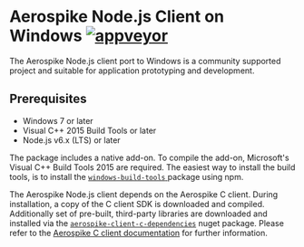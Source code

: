 # Aerospike Node.js Client on Windows [![appveyor][appveyor-image]][appveyor-url]

[appveyor-image]: https://ci.appveyor.com/api/projects/status/1pwlt87blqrmgyis/branch/master?svg=true
[appveyor-url]: https://ci.appveyor.com/project/aerospike/aerospike-client-nodejs/

The Aerospike Node.js client port to Windows is a community supported project
and suitable for application prototyping and development.

<a name="Prerequisites"></a>
## Prerequisites

* Windows 7 or later
* Visual C++ 2015 Build Tools or later
* Node.js v6.x (LTS) or later

The package includes a native add-on. To compile the add-on, Microsoft's Visual
C++ Build Tools 2015 are required. The easiest way to install the build tools,
is to install the [`windows-build-tools`
](https://www.npmjs.com/package/windows-build-tools) package using npm.

The Aerospike Node.js client depends on the Aerospike C client. During
installation, a copy of the C client SDK is downloaded and compiled.
Additionally set of pre-built, third-party libraries are downloaded and
installed via the
[`aerospike-client-c-dependencies`](https://www.nuget.org/packages/aerospike-client-c-dependencies)
nuget package. Please refer to the [Aerospike C client
documentation](https://github.com/aerospike/aerospike-client-c/tree/master/vs)
for further information.
